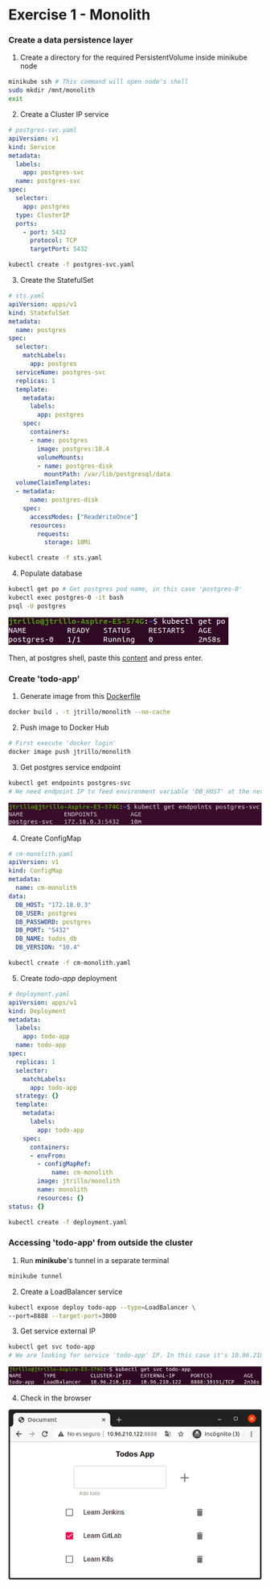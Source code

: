 # Exercise 1 - Monolith
### Create a data persistence layer
1. Create a directory for the required PersistentVolume inside minikube node
```bash
minikube ssh # This command will open node's shell
sudo mkdir /mnt/monolith
exit
```
2. Create a Cluster IP service
```yaml
# postgres-svc.yaml
apiVersion: v1
kind: Service
metadata:
  labels:
    app: postgres-svc
  name: postgres-svc
spec:
  selector:
    app: postgres
  type: ClusterIP
  ports:
    - port: 5432
      protocol: TCP
      targetPort: 5432
```

```bash
kubectl create -f postgres-svc.yaml
```

3. Create the StatefulSet
```yaml
# sts.yaml
apiVersion: apps/v1
kind: StatefulSet
metadata:
  name: postgres
spec:
  selector:
    matchLabels:
      app: postgres
  serviceName: postgres-svc
  replicas: 1
  template:
    metadata:
      labels:
        app: postgres
    spec:
      containers:
      - name: postgres
        image: postgres:10.4
        volumeMounts:
        - name: postgres-disk
          mountPath: /var/lib/postgresql/data
  volumeClaimTemplates:
  - metadata:
      name: postgres-disk
    spec:
      accessModes: ["ReadWriteOnce"]
      resources:
        requests:
          storage: 10Mi
```

```bash
kubectl create -f sts.yaml
```

4. Populate database
```bash
kubectl get po # Get postgres pod name, in this case 'postgres-0'
kubectl exec postgres-0 -it bash
psql -U postgres
```

![](./resources/exercise1_1.png)

Then, at postgres shell, paste this [content](https://github.com/Lemoncode/bootcamp-devops-lemoncode/blob/master/02-orquestacion/exercises/01-monolith/todo-app/todos_db.sql) and press enter.

### Create 'todo-app'
1. Generate image from this [Dockerfile](https://github.com/Lemoncode/bootcamp-devops-lemoncode/blob/master/02-orquestacion/exercises/01-monolith/todo-app/Dockerfile)
```bash
docker build . -t jtrillo/monolith --no-cache
```

2. Push image to Docker Hub
```bash
# First execute 'docker login'
docker image push jtrillo/monolith
```
3. Get postgres service endpoint
```bash
kubectl get endpoints postgres-svc
# We need endpoint IP to feed environment variable 'DB_HOST' at the next step. In this case it's 172.18.0.3. 
```

![](./resources/exercise1_2.png)

4. Create ConfigMap
```yaml
# cm-monolith.yaml
apiVersion: v1
kind: ConfigMap
metadata:
  name: cm-monolith
data:
  DB_HOST: "172.18.0.3"
  DB_USER: postgres
  DB_PASSWORD: postgres
  DB_PORT: "5432"
  DB_NAME: todos_db
  DB_VERSION: "10.4"
```

```bash
kubectl create -f cm-monolith.yaml
```

5. Create _todo-app_ deployment
```yaml
# deployment.yaml
apiVersion: apps/v1
kind: Deployment
metadata:
  labels:
    app: todo-app
  name: todo-app
spec:
  replicas: 1
  selector:
    matchLabels:
      app: todo-app
  strategy: {}
  template:
    metadata:
      labels:
        app: todo-app
    spec:
      containers:
      - envFrom:
        - configMapRef:
            name: cm-monolith
        image: jtrillo/monolith
        name: monolith
        resources: {}
status: {}
```

```bash
kubectl create -f deployment.yaml
```

### Accessing 'todo-app' from outside the cluster
1. Run **minikube**'s tunnel in a separate terminal
```bash
minikube tunnel
```
2. Create a LoadBalancer service
```bash
kubectl expose deploy todo-app --type=LoadBalancer \
--port=8888 --target-port=3000
```

3. Get service external IP
```bash
kubectl get svc todo-app
# We are looking for service 'todo-app' IP. In this case it's 10.96.210.122
```

![](./resources/exercise1_3.png)

4. Check in the browser

![](./resources/exercise1_4.png)